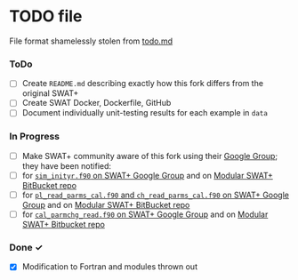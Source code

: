 # TODO file
File format shamelessly stolen from [todo.md](https://raw.githubusercontent.com/todomd/todo.md/master/TODO.md)

### ToDo

- [ ] Create `README.md` describing exactly how this fork differs from the original SWAT+
- [ ] Create SWAT Docker, Dockerfile, GitHub
- [ ] Document individually unit-testing results for each example in `data`

### In Progress

- [ ] Make SWAT+ community aware of this fork using their [Google Group](https://groups.google.com/g/swatplus/c/kAjxL2ZbMJ0/m/SQrsK_iLAQAJ); they have been notified:
- [ ] for [`sim_inityr.f90` on SWAT+ Google Group](https://groups.google.com/g/swatplus/c/vxabH_vGcLw) and on [Modular SWAT+ BitBucket repo](https://bitbucket.org/blacklandgrasslandmodels/modular_swatplus/issues/12/modular-swat-sim_inityrf90-define-lai_yrmx)
- [ ] for [`pl_read_parms_cal.f90` and `ch_read_parms_cal.f90` on SWAT+ Google Group](https://groups.google.com/g/swatplus/c/M4eLJ3s6lXE) and on [Modular SWAT+ BitBucket repo](https://bitbucket.org/blacklandgrasslandmodels/modular_swatplus/issues/11/modular-swat-pl_read_parms_calf90-iihru)
- [ ] for [`cal_parmchg_read.f90` on SWAT+ Google Group](https://groups.google.com/g/swatplus/c/6FCmHefStCw) and on [Modular SWAT+ Bitbucket repo](https://bitbucket.org/blacklandgrasslandmodels/modular_swatplus/issues/10/cal_parmchg_readf90-elem_cnt-not-allocated)

### Done ✓

- [x] Modification to Fortran and modules thrown out
